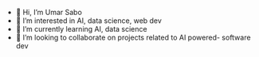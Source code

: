 - 👋 Hi, I’m Umar Sabo
- 👀 I’m interested in AI, data science, web dev
- 🌱 I’m currently learning AI, data science 
- 💞️ I’m looking to collaborate on projects related to AI powered- software dev

<!---
SaboUmargit/SaboUmargit is a ✨ special ✨ repository because its `README.md` (this file) appears on your GitHub profile.
You can click the Preview link to take a look at your changes.
--->
